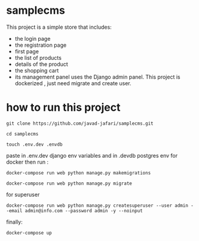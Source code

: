 # samplecms

This project is a simple store that includes:
- the login page
- the registration page
- first page
- the list of products
- details of the product
- the shopping cart
- its management panel uses the Django admin panel.
This project is dockerized , just need migrate and create user.


# how to  run this project
```
git clone https://github.com/javad-jafari/samplecms.git  
```

```
cd samplecms
```
```
touch .env.dev .envdb
```
paste in .env.dev django env variables and in .devdb postgres env 
for docker
then run :
```
docker-compose run web python manage.py makemigrations
```
```
docker-compose run web python manage.py migrate
```
for superuser
```
docker-compose run web python manage.py createsuperuser --user admin --email admin@info.com --password admin -y --noinput
```
finally:
```
docker-compose up
```




